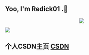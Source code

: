 
##  Yoo, I'm Redick01 .👋



<!-- <div align="left"> <img height="137px" src="https://github-readme-stats.vercel.app/api?username=sun0225SUN&hide_title=true&hide_border=true&show_icons=trueline_height=21&text_color=000&icon_color=000&bg_color=0,ea6161,ffc64d,fffc4d,52fa5a&theme=graywhite" /> </div>
</br> -->
<div align="center"> <img src="https://github-readme-stats.vercel.app/api/top-langs/?username=sun0225SUN&hide_title=true&hide_border=true&layout=compact&langs_count=6&text_color=000&icon_color=fff&bg_color=0,52fa5a,4dfcff,c64dff&theme=graywhite" /> </div>


<span > <img src="https://img.shields.io/badge/-Java-E34F26?style=flat-square&logo=Java&logoColor=white" /> </span>




##  个人CSDN主页 [CSDN](https://blog.csdn.net/qq_31279701?spm=1019.2139.3001.5343)


